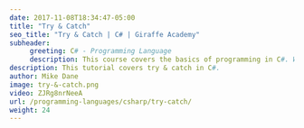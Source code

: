 ```yaml
---
date: 2017-11-08T18:34:47-05:00
title: "Try & Catch"
seo_title: "Try & Catch | C# | Giraffe Academy"
subheader:
     greeting: C# - Programming Language
     description: This course covers the basics of programming in C#. Work your way through the videos and we'll teach you everything you need to know to start your programming journey!
description: This tutorial covers try & catch in C#.
author: Mike Dane
image: try-&-catch.png
video: ZJRg8nrNeeA
url: /programming-languages/csharp/try-catch/
weight: 24
---
```

